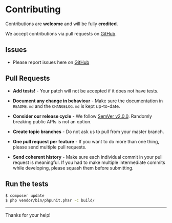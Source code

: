 # Contributing

Contributions are **welcome** and will be fully **credited**.

We accept contributions via pull requests on [GitHub](http://github.com/php-mq/protocol).

## Issues

- Please report issues here on [GitHub](http://github.com/php-mq/protocol/issues)

## Pull Requests

- **Add tests!** - Your patch will not be accepted if it does not have tests.

- **Document any change in behaviour** - Make sure the documentation in `README.md` and the `CHANGELOG.md` is kept up-to-date.

- **Consider our release cycle** - We follow [SemVer v2.0.0](http://semver.org/). Randomly breaking public APIs is not an option.

- **Create topic branches** - Do not ask us to pull from your master branch.

- **One pull request per feature** - If you want to do more than one thing, please send multiple pull requests.

- **Send coherent history** - Make sure each individual commit in your pull request is meaningful. If you had to make multiple intermediate commits while developing, please squash them before submitting.


## Run the tests

```bash
$ composer update
$ php vendor/bin/phpunit.phar -c build/
```

---

Thanks for your help!

